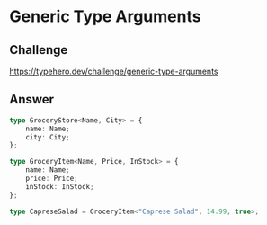 # Generic Type Arguments

## Challenge

https://typehero.dev/challenge/generic-type-arguments

## Answer

```ts
type GroceryStore<Name, City> = {
	name: Name;
	city: City;
};

type GroceryItem<Name, Price, InStock> = {
	name: Name;
	price: Price;
	inStock: InStock;
};

type CapreseSalad = GroceryItem<"Caprese Salad", 14.99, true>;
```